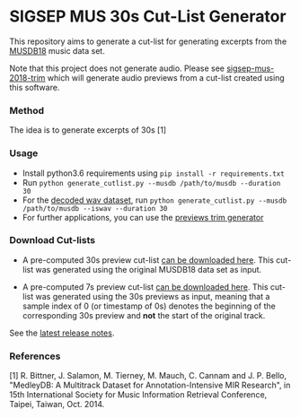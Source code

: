 # SIGSEP MUS 30s Cut-List Generator

This repository aims to generate a cut-list for generating excerpts from the
[MUSDB18](https://sigsep.github.io/musdb.html) music data set.

Note that this project does not generate audio. Please see
[sigsep-mus-2018-trim](https://github.com/deeuu/sigsep-mus-2018-trim) which will
generate audio previews from a cut-list created using this software.

### Method

The idea is to generate excerpts of 30s [1]

### Usage

* Install python3.6 requirements using `pip install -r requirements.txt`
* Run `python generate_cutlist.py --musdb /path/to/musdb --duration 30`
* For the [decoded wav dataset](https://github.com/sigsep/sigsep-mus-io), run `python generate_cutlist.py --musdb /path/to/musdb --iswav --duration 30`
* For further applications, you can use the [previews trim generator](https://github.com/deeuu/sigsep-mus-2018-trim)

### Download Cut-lists

* A pre-computed 30s preview cut-list [can be downloaded here](https://github.com/sigsep/sigsep-mus-cutlist-generator/releases/download/v0.3/30s_previews.csv). This cut-list was generated using the original MUSDB18 data set as input.

* A pre-computed 7s preview cut-list [can be downloaded here](https://github.com/sigsep/sigsep-mus-cutlist-generator/releases/download/v0.3/7s_previews.csv). This cut-list was generated using the 30s previews as input, meaning that 
a sample index of 0 (or timestamp of 0s) denotes the beginning of the
corresponding 30s preview and **not** the start of the original track.

See the [latest release notes](https://github.com/sigsep/sigsep-mus-cutlist-generator/releases).

### References

[1] R. Bittner, J. Salamon, M. Tierney, M. Mauch, C. Cannam and J. P. Bello, "MedleyDB: A Multitrack Dataset for Annotation-Intensive MIR Research", in 15th International Society for Music Information Retrieval Conference, Taipei, Taiwan, Oct. 2014.
